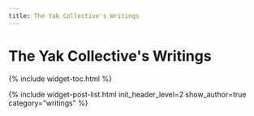 ```yaml
---
title: The Yak Collective's Writings
---
```


# The Yak Collective's Writings

{% include widget-toc.html %}

{% include widget-post-list.html init_header_level=2 show_author=true category="writings" %}
